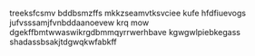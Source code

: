 treeksfcsmv bddbsmzffs mkkzseamvtksvciee kufe hfdfiuevogs jufvsssamjfvnbddaanoevew krq mow dgekffbmtwwaswikrgdbmmqyrrwerhbave kgwgwlpiebkegass shadassbsakjtdgwqkwfabkff 

